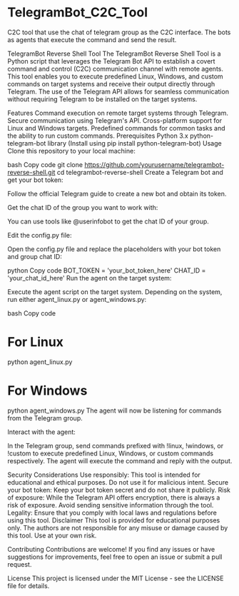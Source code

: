 # TelegramBot_C2C_Tool
C2C tool that use the chat of telegram group as the C2C interface. The bots as agents that execute the command and send the result.

TelegramBot Reverse Shell Tool
The TelegramBot Reverse Shell Tool is a Python script that leverages the Telegram Bot API to establish a covert command and control (C2C) communication channel with remote agents. This tool enables you to execute predefined Linux, Windows, and custom commands on target systems and receive their output directly through Telegram. The use of the Telegram API allows for seamless communication without requiring Telegram to be installed on the target systems.

Features
Command execution on remote target systems through Telegram.
Secure communication using Telegram's API.
Cross-platform support for Linux and Windows targets.
Predefined commands for common tasks and the ability to run custom commands.
Prerequisites
Python 3.x
python-telegram-bot library (Install using pip install python-telegram-bot)
Usage
Clone this repository to your local machine:

bash
Copy code
git clone https://github.com/yourusername/telegrambot-reverse-shell.git
cd telegrambot-reverse-shell
Create a Telegram bot and get your bot token:

Follow the official Telegram guide to create a new bot and obtain its token.

Get the chat ID of the group you want to work with:

You can use tools like @userinfobot to get the chat ID of your group.

Edit the config.py file:

Open the config.py file and replace the placeholders with your bot token and group chat ID:

python
Copy code
BOT_TOKEN = 'your_bot_token_here'
CHAT_ID = 'your_chat_id_here'
Run the agent on the target system:

Execute the agent script on the target system. Depending on the system, run either agent_linux.py or agent_windows.py:

bash
Copy code
# For Linux
python agent_linux.py

# For Windows
python agent_windows.py
The agent will now be listening for commands from the Telegram group.

Interact with the agent:

In the Telegram group, send commands prefixed with !linux, !windows, or !custom to execute predefined Linux, Windows, or custom commands respectively. The agent will execute the command and reply with the output.

Security Considerations
Use responsibly: This tool is intended for educational and ethical purposes. Do not use it for malicious intent.
Secure your bot token: Keep your bot token secret and do not share it publicly.
Risk of exposure: While the Telegram API offers encryption, there is always a risk of exposure. Avoid sending sensitive information through the tool.
Legality: Ensure that you comply with local laws and regulations before using this tool.
Disclaimer
This tool is provided for educational purposes only. The authors are not responsible for any misuse or damage caused by this tool. Use at your own risk.

Contributing
Contributions are welcome! If you find any issues or have suggestions for improvements, feel free to open an issue or submit a pull request.

License
This project is licensed under the MIT License - see the LICENSE file for details.
